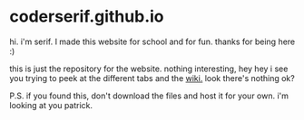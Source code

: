 # coderserif.github.io

hi. i'm serif. I made this website for school and for fun. thanks for being here :)

this is just the repository for the website. nothing interesting, hey hey i see you trying to peek at the different tabs and the <a href="https://github.com/coderserif/coderserif.github.io/wiki">wiki.<a> look there's nothing ok?

P.S. if you found this, don't download the files and host it for your own. i'm looking at you patrick.
